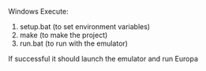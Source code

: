 Windows
Execute:
1. setup.bat (to set environment variables)
2. make (to make the project)
3. run.bat (to run with the emulator)

If successful it should launch the emulator and run Europa